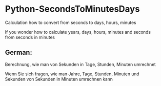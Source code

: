 # Python-SecondsToMinutesDays
Calculation how to convert from seconds to days, hours, minutes

If you wonder how to calculate years, days, hours, minutes and seconds from seconds in minutes



## German:
Berechnung, wie man von Sekunden in Tage, Stunden, Minuten umrechnet

Wenn Sie sich fragen, wie man Jahre, Tage, Stunden, Minuten und Sekunden von Sekunden in Minuten umrechnen kann
